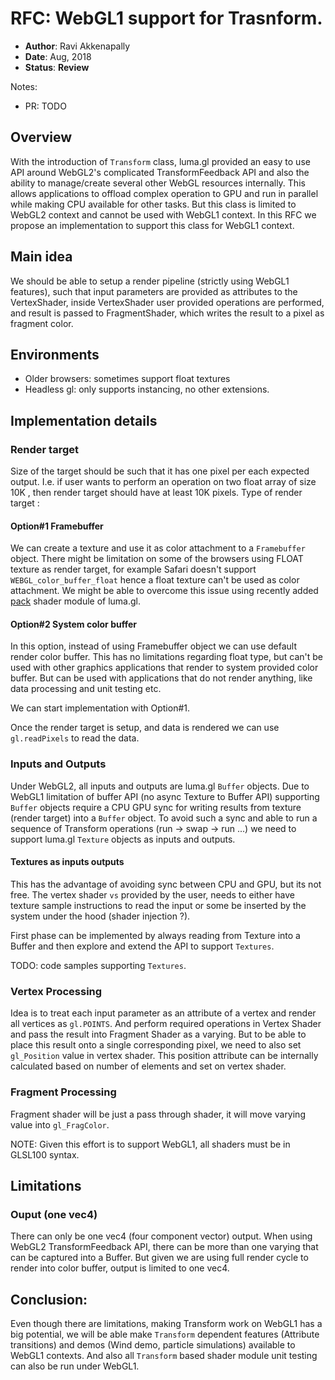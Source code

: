 # RFC: WebGL1 support for Trasnform.

* **Author**: Ravi Akkenapally
* **Date**: Aug, 2018
* **Status**: **Review**

Notes:
* PR: TODO


## Overview

With the introduction of `Transform` class, luma.gl provided an easy to use API around WebGL2's complicated TransformFeedback API and also the ability to manage/create several other WebGL resources internally. This allows applications to offload complex operation to GPU and run in parallel while making CPU available for other tasks. But this class is limited to WebGL2 context and cannot be used with WebGL1 context. In this RFC we propose an implementation to support this class for WebGL1 context.

## Main idea

We should be able to setup a render pipeline (strictly using WebGL1 features), such that input parameters are provided as attributes to the VertexShader, inside VertexShader user provided operations are performed, and result is passed to FragmentShader, which writes the result to a pixel as fragment color.

## Environments

* Older browsers: sometimes support float textures
* Headless gl: only supports instancing, no other extensions.

## Implementation details

### Render target

Size of the target should be such that it has one pixel per each expected output. I.e. if user wants to perform an operation on two float array of size 10K , then render target should have at least 10K pixels. Type of render target :

#### Option#1 Framebuffer

We can create a texture and use it as color attachment to a `Framebuffer` object. There might be limitation on some of the browsers using FLOAT texture as render target, for example Safari doesn't support `WEBGL_color_buffer_float` hence a float texture can't be used as color attachment. We might be able to overcome this issue using recently added [pack](https://github.com/uber/luma.gl/blob/master/modules/imageprocessing/src/modules/pack.md) shader module of luma.gl.

#### Option#2 System color buffer

In this option, instead of using Framebuffer object we can use default render color buffer. This has no limitations regarding float type, but can't be used with other graphics applications that render to system provided color buffer. But can be used with applications that do not render anything, like data processing and unit testing etc.

We can start implementation with Option#1.

Once the render target is setup, and data is rendered we can use `gl.readPixels` to read the data.

### Inputs and Outputs

Under WebGL2, all inputs and outputs are luma.gl `Buffer` objects. Due to WebGL1 limitation of buffer API (no async Texture to Buffer API) supporting `Buffer` objects require a CPU GPU sync for writing results from texture (render target) into a `Buffer`  object. To avoid such a sync and able to run a sequence of Transform operations (run -> swap -> run ...) we need to support luma.gl `Texture` objects as inputs and outputs.

#### Textures as inputs outputs

This has the advantage of avoiding sync between CPU and GPU, but its not free. The vertex shader `vs` provided by the user, needs to either have texture sample instructions to read the input or some be inserted by the system under the hood (shader injection ?).

First phase can be implemented by always reading from Texture into a Buffer and then explore and extend the API to support `Textures`.

TODO: code samples supporting `Textures`.

### Vertex Processing

Idea is to treat each input parameter as an attribute of a vertex and render all vertices as `gl.POINTS`. And perform required operations in Vertex Shader and pass the result into Fragment Shader as a varying. But to be able to place this result onto a single corresponding pixel, we need to also set `gl_Position` value in vertex shader. This position attribute can be internally calculated based on number of elements and set on vertex shader.

### Fragment Processing

Fragment shader will be just a pass through shader, it will move varying value into `gl_FragColor`.

NOTE: Given this effort is to support WebGL1, all shaders must be in GLSL100 syntax.

## Limitations

### Ouput (one vec4)

There can only be one vec4 (four component vector) output. When using WebGL2 TransformFeedback API, there can be more than one varying that can be captured into a Buffer. But given we are using full render cycle to render into color buffer, output is limited to one vec4.


## Conclusion:

Even though there are limitations, making Transform work on WebGL1 has a big potential, we will be able make `Transform` dependent features (Attribute transitions) and demos (Wind demo, particle simulations) available to WebGL1 contexts. And also all `Transform` based shader module unit testing can also be run under WebGL1.
